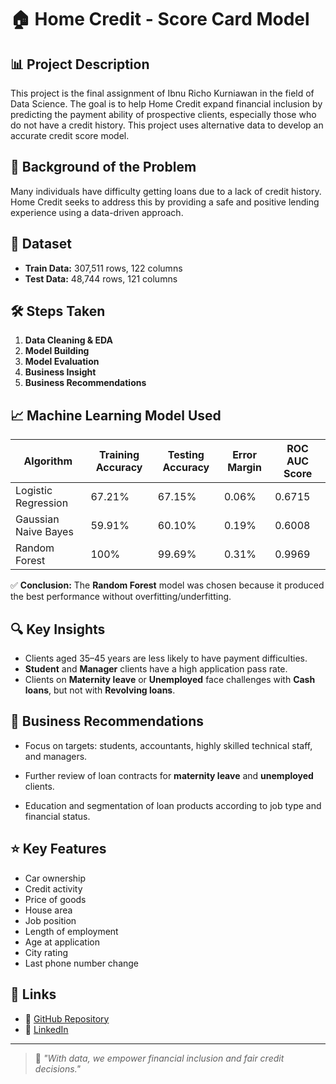 # 🏠 Home Credit - Score Card Model

## 📊 Project Description
This project is the final assignment of Ibnu Richo Kurniawan in the field of Data Science. The goal is to help Home Credit expand financial inclusion by predicting the payment ability of prospective clients, especially those who do not have a credit history. This project uses alternative data to develop an accurate credit score model.

## 🧠 Background of the Problem
Many individuals have difficulty getting loans due to a lack of credit history. Home Credit seeks to address this by providing a safe and positive lending experience using a data-driven approach.

## 📁 Dataset
- **Train Data:** 307,511 rows, 122 columns
- **Test Data:** 48,744 rows, 121 columns

## 🛠️ Steps Taken
1. **Data Cleaning & EDA**
2. **Model Building**
3. **Model Evaluation**
4. **Business Insight**
5. **Business Recommendations**

## 📈 Machine Learning Model Used

| Algorithm | Training Accuracy | Testing Accuracy | Error Margin | ROC AUC Score |
|------------------------|------------------|------------------|--------------|----------------|
| Logistic Regression | 67.21% | 67.15% | 0.06% | 0.6715 |
| Gaussian Naive Bayes | 59.91% | 60.10% | 0.19% | 0.6008 || Decision Tree | 100% | 85.32% | 14.68% | 0.8532 |
| Random Forest | 100% | 99.69% | 0.31% | 0.9969 |

✅ **Conclusion:** The **Random Forest** model was chosen because it produced the best performance without overfitting/underfitting.

## 🔍 Key Insights
- Clients aged 35–45 years are less likely to have payment difficulties.
- **Student** and **Manager** clients have a high application pass rate.
- Clients on **Maternity leave** or **Unemployed** face challenges with **Cash loans**, but not with **Revolving loans**.

## 📌 Business Recommendations
- Focus on targets: students, accountants, highly skilled technical staff, and managers.

- Further review of loan contracts for **maternity leave** and **unemployed** clients.
- Education and segmentation of loan products according to job type and financial status.

## ⭐ Key Features
- Car ownership
- Credit activity
- Price of goods
- House area
- Job position
- Length of employment
- Age at application
- City rating
- Last phone number change

## 🔗 Links
- 📂 [GitHub Repository](https://github.com/ibnurico/-HOME-CREDIT-Final-Task-Data-Scientist)
- 💼 [LinkedIn](https://www.linkedin.com/in/ibnurichokurniawan/)

---

> 🧠 *"With data, we empower financial inclusion and fair credit decisions."*
